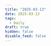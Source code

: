 ```yaml
---
title: "2025-03-13"
date: 2025-03-13
tags:
  - Daily
draft: true
hidden: false
disable_feed: false
---
```


